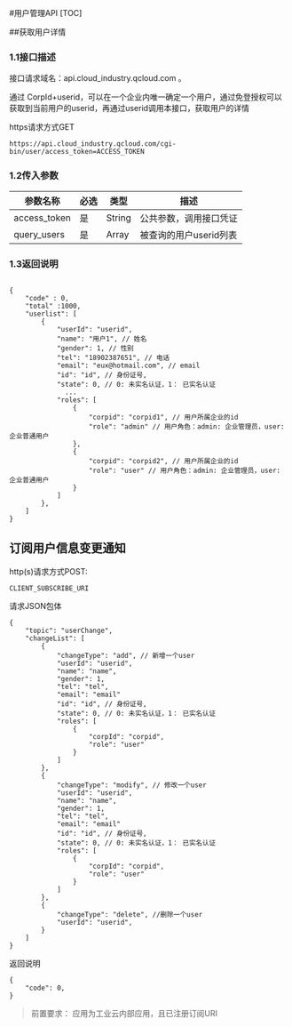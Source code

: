 #用户管理API
[TOC]



##获取用户详情

### 1.1接口描述
接口请求域名：api.cloud_industry.qcloud.com 。

通过 CorpId+userid，可以在一个企业内唯一确定一个用户，通过免登授权可以获取到当前用户的userid，再通过userid调用本接口，获取用户的详情

https请求方式GET

```
https://api.cloud_industry.qcloud.com/cgi-bin/user/access_token=ACCESS_TOKEN
```
### 1.2传入参数


| 参数名称 | 必选 | 类型 | 描述 |
| --- | --- | --- | --- |
| access_token | 是 | String | 公共参数，调用接口凭证 |
| query_users|  是| Array  | 被查询的用户userid列表 |
 
### 1.3返回说明

```  
      
{
    "code" : 0,
    "total" :1000,
    "userlist": [
        {
            "userId": "userid",
            "name": "用户1", // 姓名
            "gender": 1, // 性别
            "tel": "18902387651", // 电话
            "email": "eux@hotmail.com", // email
            "id": "id", // 身份证号,
            "state": 0, // 0: 未实名认证，1： 已实名认证
              ...
            "roles": [
                {
                    "corpid": "corpid1", // 用户所属企业的id
                    "role": "admin" // 用户角色：admin: 企业管理员，user: 企业普通用户
                },
                {
                    "corpid": "corpid2", // 用户所属企业的id
                    "role": "user" // 用户角色：admin: 企业管理员，user: 企业普通用户
                }
            ]
        }, 
    ]
}
```





## 订阅用户信息变更通知

http(s)请求方式POST:

```
CLIENT_SUBSCRIBE_URI
```

请求JSON包体

```
{
    "topic": "userChange",
    "changeList": [
        {
            "changeType": "add", // 新增一个user
            "userId": "userid",
            "name": "name",
            "gender": 1,
            "tel": "tel",
            "email": "email"
            "id": "id", // 身份证号,
            "state": 0, // 0: 未实名认证，1： 已实名认证
            "roles": [
                {
                    "corpId": "corpid",
                    "role": "user"
                }
            ]
        },
        {
            "changeType": "modify", // 修改一个user
            "userId": "userid",
            "name": "name",
            "gender": 1,
            "tel": "tel",
            "email": "email"
            "id": "id", // 身份证号,
            "state": 0, // 0: 未实名认证，1： 已实名认证
            "roles": [
                {
                    "corpId": "corpid",
                    "role": "user"
                }
            ]
        },
        {
            "changeType": "delete", //删除一个user
            "userId": "userid",
        }
    ]
}
```

返回说明

```
{
    "code": 0,
}
```

> 前置要求： 应用为工业云内部应用，且已注册订阅URI

